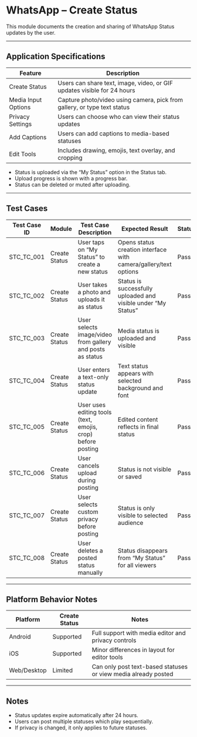 # WhatsApp – Create Status

This module documents the creation and sharing of WhatsApp Status updates by the user.

---

## Application Specifications

| Feature             | Description                                                                 |
|---------------------|-----------------------------------------------------------------------------|
| Create Status        | Users can share text, image, video, or GIF updates visible for 24 hours    |
| Media Input Options  | Capture photo/video using camera, pick from gallery, or type text status   |
| Privacy Settings     | Users can choose who can view their status updates                        |
| Add Captions         | Users can add captions to media-based statuses                            |
| Edit Tools           | Includes drawing, emojis, text overlay, and cropping                      |

- Status is uploaded via the “My Status” option in the Status tab.
- Upload progress is shown with a progress bar.
- Status can be deleted or muted after uploading.

---

## Test Cases

| Test Case ID     | Module         | Test Case Description                                                    | Expected Result                                                                 | Status | Priority | Notes                           |
|------------------|----------------|---------------------------------------------------------------------------|----------------------------------------------------------------------------------|--------|----------|---------------------------------|
| STC_TC_001       | Create Status  | User taps on “My Status” to create a new status                          | Opens status creation interface with camera/gallery/text options                | Pass   | High     |                                 |
| STC_TC_002       | Create Status  | User takes a photo and uploads it as status                              | Status is successfully uploaded and visible under “My Status”                   | Pass   | High     |                                 |
| STC_TC_003       | Create Status  | User selects image/video from gallery and posts as status                | Media status is uploaded and visible                                            | Pass   | High     |                                 |
| STC_TC_004       | Create Status  | User enters a text-only status update                                    | Text status appears with selected background and font                           | Pass   | Medium   |                                 |
| STC_TC_005       | Create Status  | User uses editing tools (text, emojis, crop) before posting              | Edited content reflects in final status                                         | Pass   | Medium   |                                 |
| STC_TC_006       | Create Status  | User cancels upload during posting                                       | Status is not visible or saved                                                  | Pass   | Low      |                                 |
| STC_TC_007       | Create Status  | User selects custom privacy before posting                               | Status is only visible to selected audience                                     | Pass   | High     | “My contacts except…” etc.      |
| STC_TC_008       | Create Status  | User deletes a posted status manually                                    | Status disappears from “My Status” for all viewers                              | Pass   | High     |                                 |

---

## Platform Behavior Notes

| Platform       | Create Status | Notes                                                                |
|----------------|----------------|----------------------------------------------------------------------|
| Android        |  Supported   | Full support with media editor and privacy controls                  |
| iOS            | Supported   | Minor differences in layout for editor tools                         |
| Web/Desktop    | Limited     | Can only post text-based statuses or view media already posted       |

---

## Notes

- Status updates expire automatically after 24 hours.
- Users can post multiple statuses which play sequentially.
- If privacy is changed, it only applies to future statuses.

